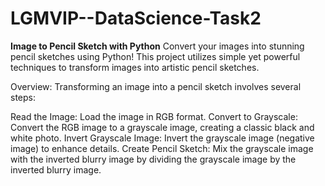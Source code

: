 # LGMVIP--DataScience-Task2
**Image to Pencil Sketch with Python**
Convert your images into stunning pencil sketches using Python! This project utilizes simple yet powerful techniques to transform images into artistic pencil sketches.

Overview:
Transforming an image into a pencil sketch involves several steps:

Read the Image: Load the image in RGB format.
Convert to Grayscale: Convert the RGB image to a grayscale image, creating a classic black and white photo.
Invert Grayscale Image: Invert the grayscale image (negative image) to enhance details.
Create Pencil Sketch: Mix the grayscale image with the inverted blurry image by dividing the grayscale image by the inverted blurry image.
